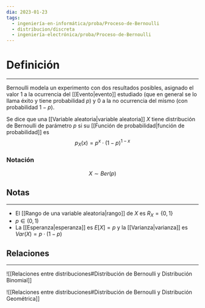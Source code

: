 ```yaml
---
dia: 2023-01-23
tags:
  - ingeniería-en-informática/proba/Proceso-de-Bernoulli
  - distribucion/discreta
  - ingeniería-electrónica/proba/Proceso-de-Bernoulli
---
```

# Definición
---
Bernoulli modela un experimento con dos resultados posibles, asignado el valor $1$ a la ocurrencia del [[Evento|evento]] estudiado (que en general se lo llama éxito y tiene probabilidad $p$) y $0$ a la no ocurrencia del mismo (con probabilidad $1 - p$).

Se dice que una [[Variable aleatoria|variable aleatoria]] $X$ tiene distribución de Bernoulli de parámetro $p$ si su [[Función de probabilidad|función de probabilidad]] es $$ p_X(x) = p^x \cdot (1 - p)^{1 - x}$$
### Notación
$$ X \sim Ber(p) $$

## Notas
---
* El [[Rango de una variable aleatoria|rango]] de $X$ es $R_X = \{ 0, 1 \}$
* $p \in (0, 1)$ 
* La [[Esperanza|esperanza]] es $E[X] = p$ y la [[Varianza|varianza]] es $Var(X) = p \cdot (1 - p)$


## Relaciones
---
![[Relaciones entre distribuciones#Distribución de Bernoulli y Distribución Binomial]]

![[Relaciones entre distribuciones#Distribución de Bernoulli y Distribución Geométrica]]
